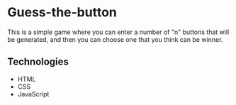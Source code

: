 # Guess-the-button

This is a simple game where you can enter a number of "n" buttons that will be generated, and then you can choose one that you think can be winner.  


## Technologies

- HTML
- CSS
- JavaScript

